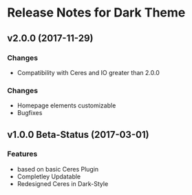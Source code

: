 # Release Notes for Dark Theme

## v2.0.0 (2017-11-29)

### Changes
- Compatibility with Ceres and IO greater than 2.0.0

### Changes
- Homepage elements customizable
- Bugfixes

## v1.0.0 Beta-Status (2017-03-01)

### Features

- based on basic Ceres Plugin
- Completley Updatable
- Redesigned Ceres in Dark-Style